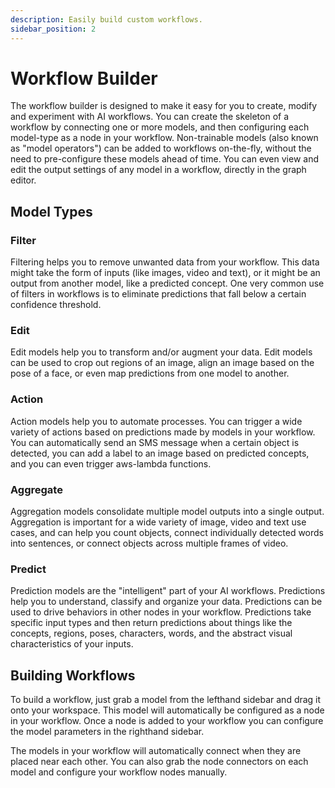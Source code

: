 ```yaml
---
description: Easily build custom workflows.
sidebar_position: 2
---
```


# Workflow Builder

The workflow builder is designed to make it easy for you to create, modify and experiment with AI workflows.
You can create the skeleton of a workflow by connecting one or more models, and then configuring each model-type as a node in your workflow.  Non-trainable models (also known as "model operators") can be added to workflows on-the-fly, without the need to pre-configure these models ahead of time. You can even view and edit the output settings of any model in a workflow, directly in the graph editor.

## Model Types
### Filter
Filtering helps you to remove unwanted data from your workflow. This data might take the form of inputs (like images, video and text), or it might be an output from another model, like a predicted concept. One very common use of filters in workflows is to eliminate predictions that fall below a certain confidence threshold.

### Edit
Edit models help you to transform and/or augment your data. Edit models can be used to crop out regions of an image, align an image based on the pose of a face, or even map predictions from one model to another.

### Action
Action models help you to automate processes. You can trigger a wide variety of actions based on predictions made by models in your workflow. You can automatically send an SMS message when a certain object is detected, you can add a label to an image based on predicted concepts, and you can even trigger aws-lambda functions.

### Aggregate
Aggregation models consolidate multiple model outputs into a single output. Aggregation is important for a wide variety of image, video and text use cases, and can help you count objects, connect individually detected words into sentences, or connect objects across multiple frames of video.

### Predict
Prediction models are the "intelligent" part of your AI workflows. Predictions help you to understand, classify and organize your data. Predictions can be used to drive behaviors in other nodes in your workflow. Predictions take specific input types and then return predictions about things like the concepts, regions, poses, characters, words, and the abstract visual characteristics of your inputs.

## Building Workflows
To build a workflow, just grab a model from the lefthand sidebar and drag it onto your workspace. This model will automatically be configured as a node in your workflow. Once a node is added to your workflow you can configure the model parameters in the righthand sidebar.

The models in your workflow will automatically connect when they are placed near each other. You can also grab the node connectors on each model and configure your workflow nodes manually.
